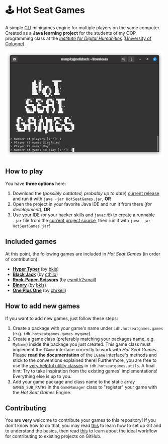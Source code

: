 # 🕹 Hot Seat Games

A simple [CLI](https://en.wikipedia.org/wiki/Command-line_interface) minigames engine for multiple players on the same computer. Created as a **Java learning project** for the students of my OOP programming class at the *[Institute for Digital Humanities](https://github.com/DH-Cologne)* ([University of Cologne](https://uni-koeln.de/)).

![screenshot](doc/screenshot.png)


## How to play

You have **three options** here:

1. Download the (*possibly outdated, probably up to date*) [current release](https://github.com/bkis/HotSeatGames/releases) and run it with `java -jar HotSeatGames.jar`, **OR**
2. Open the project in your favorite Java IDE and run it from there (*for development*), **OR**
3. Use your IDE (or your hacker skills and `javac` 🤓) to create a runnable `.jar` file from the [current project source](https://github.com/bkis/HotSeatGames/archive/main.zip), then run it with `java -jar HotSeatGames.jar`!


## Included games

At this point, the following games are included in *Hot Seat Games* (in order of contribution):

- **[Hyper Typer](https://github.com/bkis/HotSeatGames/tree/main/src/idh/hotseatgames/games/hypertyper)** (by [bkis](https://github.com/bkis))
- **[Black Jack](https://github.com/bkis/HotSeatGames/tree/main/src/idh/hotseatgames/games/blackjack)** (by [cthilo](https://github.com/cthilo))
- **[Rock-Paper-Scissors](https://github.com/bkis/HotSeatGames/tree/main/src/idh/hotseatgames/games/rockpaperscissors)** (by [esmith2smail](https://github.com/esmith2smail))
- **[Binory](https://github.com/bkis/HotSeatGames/tree/main/src/idh/hotseatgames/games/binory)** (by [bkis](https://github.com/bkis))
- **[One Plus One](https://github.com/bkis/HotSeatGames/tree/main/src/idh/hotseatgames/games/oneplusone)** (by [chrkell](https://github.com/chrkell))


## How to add new games

If you want to add new games, just follow these steps:

1. Create a package with your game's name under `idh.hotseatgames.games` (e.g. `idh.hotseatgames.games.mygame`).
2. Create a game class (preferably matching your packages name, e.g. `MyGame`) inside the package you just created. This game class must implement the `IGame` interface correctly to work with *Hot Seat Games*. Please **read the documentation** of the `IGame` interface's methods and stick to the conventions explained there! Furthermore, you are free to use the [very helpful utility classes](https://github.com/bkis/HotSeatGames/tree/main/src/idh/hotseatgames/utils) in `idh.hotseatgames.utils`. A final hint: Try to take inspiration from the existing games' implementations! Everything else is up to you.
3. Add your game package and class name to the static array `GAMES_SUB_PATHS` in the `GameManager` class to "register" your game with the *Hot Seat Games* Engine.


## Contributing

You are **very** welcome to contribute your games to this repository! If you don't know how to do that, you may read [this](https://docs.github.com/en/github/getting-started-with-github/quickstart) to learn how to set up Git and to understand the basics, then read [this](https://github.com/susam/gitpr) to learn about the ideal workflow for contributing to existing projects on GitHub.

